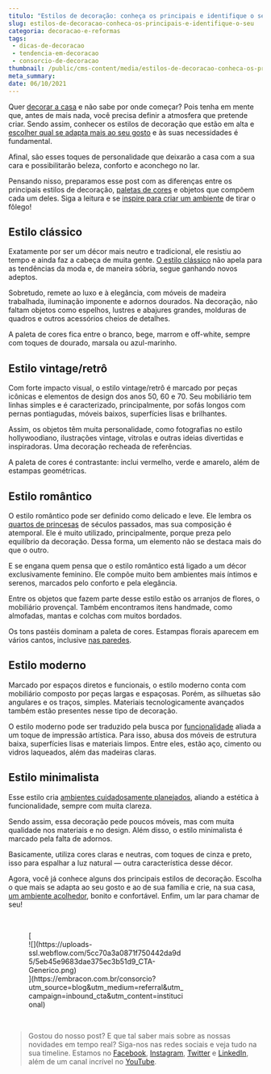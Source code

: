 ```yaml
---
titulo: "Estilos de decoração: conheça os principais e identifique o seu"
slug: estilos-de-decoracao-conheca-os-principais-e-identifique-o-seu
categoria: decoracao-e-reformas
tags:
 - dicas-de-decoracao
 - tendencia-em-decoracao
 - consorcio-de-decoracao
thumbnail: /public/cms-content/media/estilos-de-decoracao-conheca-os-principais-e-identifique-o-seu.jpeg
meta_summary: 
date: 06/10/2021
---
```

Quer [decorar a casa](https://www.embracon.com.br/blog/consorcio-de-servicos-para-reformas-e-decoracao) e não sabe por onde começar? Pois tenha em mente que, antes de mais nada, você precisa definir a atmosfera que pretende criar. Sendo assim, conhecer os estilos de decoração que estão em alta e [escolher qual se adapta mais ao seu gosto](https://www.embracon.com.br/blog/4-vantagens-de-usar-o-piso-vinilico-na-casa) e às suas necessidades é fundamental.

Afinal, são esses toques de personalidade que deixarão a casa com a sua cara e possibilitarão beleza, conforto e aconchego no lar.

Pensando nisso, preparamos esse post com as diferenças entre os principais estilos de decoração, [paletas de cores](https://www.embracon.com.br/blog/como-escolher-as-cores-de-tintas-para-os-ambientes-da-casa) e objetos que compõem cada um deles. Siga a leitura e se [inspire para criar um ambiente](https://www.embracon.com.br/blog/revestimento-de-metro-conheca-essa-tendencia-classica-e-charmosa) de tirar o fôlego!

Estilo clássico
---------------

Exatamente por ser um décor mais neutro e tradicional, ele resistiu ao tempo e ainda faz a cabeça de muita gente. [O estilo clássico](https://www.embracon.com.br/blog/quais-sao-as-caracteristicas-do-estilo-de-decoracao-classica) não apela para as tendências da moda e, de maneira sóbria, segue ganhando novos adeptos.

Sobretudo, remete ao luxo e à elegância, com móveis de madeira trabalhada, iluminação imponente e adornos dourados. Na decoração, não faltam objetos como espelhos, lustres e abajures grandes, molduras de quadros e outros acessórios cheios de detalhes.

A paleta de cores fica entre o branco, bege, marrom e off-white, sempre com toques de dourado, marsala ou azul-marinho.

Estilo vintage/retrô
--------------------

Com forte impacto visual, o estilo vintage/retrô é marcado por peças icônicas e elementos de design dos anos 50, 60 e 70. Seu mobiliário tem linhas simples e é caracterizado, principalmente, por sofás longos com pernas pontiagudas, móveis baixos, superfícies lisas e brilhantes.

Assim, os objetos têm muita personalidade, como fotografias no estilo hollywoodiano, ilustrações vintage, vitrolas e outras ideias divertidas e inspiradoras. Uma decoração recheada de referências.

A paleta de cores é contrastante: inclui vermelho, verde e amarelo, além de estampas geométricas.

Estilo romântico
----------------

O estilo romântico pode ser definido como delicado e leve. Ele lembra os[ quartos de princesas](https://www.embracon.com.br/blog/saiba-o-que-e-tendencia-em-decoracao-de-quarto-de-crianca) de séculos passados, mas sua composição é atemporal. Ele é muito utilizado, principalmente, porque preza pelo equilíbrio da decoração. Dessa forma, um elemento não se destaca mais do que o outro.

E se engana quem pensa que o estilo romântico está ligado a um décor exclusivamente feminino. Ele compõe muito bem ambientes mais íntimos e serenos, marcados pelo conforto e pela elegância.

Entre os objetos que fazem parte desse estilo estão os arranjos de flores, o mobiliário provençal. Também encontramos itens handmade, como almofadas, mantas e colchas com muitos bordados.

Os tons pastéis dominam a paleta de cores. Estampas florais aparecem em vários cantos, inclusive [nas paredes](https://www.embracon.com.br/blog/vale-a-pena-usar-papel-de-parede-na-decoracao).

Estilo moderno
--------------

Marcado por espaços diretos e funcionais, o estilo moderno conta com mobiliário composto por peças largas e espaçosas. Porém, as silhuetas são angulares e os traços, simples. Materiais tecnologicamente avançados também estão presentes nesse tipo de decoração.

O estilo moderno pode ser traduzido pela busca por [funcionalidade](https://www.embracon.com.br/blog/feng-shui-transforme-a-energia-da-sua-casa) aliada a um toque de impressão artística. Para isso, abusa dos móveis de estrutura baixa, superfícies lisas e materiais limpos. Entre eles, estão aço, cimento ou vidros laqueados, além das madeiras claras.

Estilo minimalista
------------------

Esse estilo cria [ambientes cuidadosamente planejados](https://www.embracon.com.br/blog/5-dicas-de-como-otimizar-espaco-em-ambientes-pequenos), aliando a estética à funcionalidade, sempre com muita clareza.

Sendo assim, essa decoração pede poucos móveis, mas com muita qualidade nos materiais e no design. Além disso, o estilo minimalista é marcado pela falta de adornos.

Basicamente, utiliza cores claras e neutras, com toques de cinza e preto, isso para espalhar a luz natural — outra característica desse décor.

Agora, você já conhece alguns dos principais estilos de decoração. Escolha o que mais se adapta ao seu gosto e ao de sua família e crie, na sua casa, [um ambiente acolhedor](https://www.embracon.com.br/blog/confira-5-dicas-para-deixar-qualquer-ambiente-aconchegante), bonito e confortável. Enfim, um lar para chamar de seu!

‍

<figure class="w-richtext-figure-type-image w-richtext-align-center" style="max-width:310px">[<div>![](https://uploads-ssl.webflow.com/5cc70a3a0871f750442da9d5/5eb45e9683dae375ec3b51d9_CTA-Generico.png)</div>](https://embracon.com.br/consorcio?utm_source=blog&utm_medium=referral&utm_campaign=inbound_cta&utm_content=institucional)</figure>‍

> Gostou do nosso post? E que tal saber mais sobre as nossas novidades em tempo real? Siga-nos nas redes sociais e veja tudo na sua timeline. Estamos no [Facebook](https://www.facebook.com/embracon/), [Instagram](https://www.instagram.com/embraconoficial/), [Twitter](https://twitter.com/embracon) e [LinkedIn](https://www.linkedin.com/company/1018875/), além de um canal incrível no [YouTube](https://www.youtube.com/channel/UCL-Y0mv9zc73Iek48NLUBzQ).

‍
